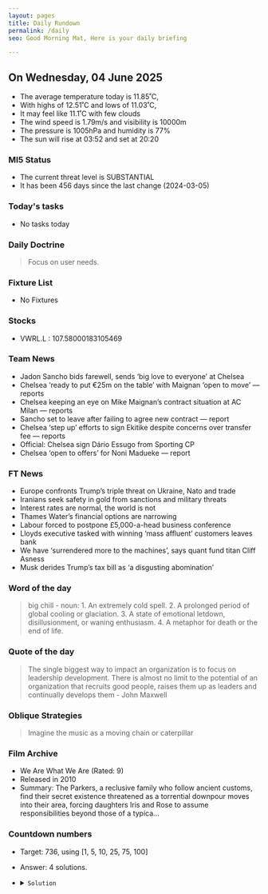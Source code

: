 ```yaml
---
layout: pages
title: Daily Rundown
permalink: /daily
seo: Good Morning Mat, Here is your daily briefing

---
```


<!-- weather_marker starts -->
## On Wednesday, 04 June 2025

- The average temperature today is 11.85˚C,
- With highs of 12.51˚C and lows of 11.03˚C,
- It may feel like 11.1˚C with few clouds
- The wind speed is 1.79m/s and visibility is 10000m
- The pressure is 1005hPa and humidity is 77%
- The sun will rise at 03:52 and set at 20:20

<!-- weather_marker ends -->

### MI5 Status
<!-- threat_marker starts -->
- The current threat level is <span class="highlighter">SUBSTANTIAL</span>
- It has been 456 days since the last change (2024-03-05)

<!-- threat_marker ends -->

### Today's tasks
<!-- task_marker starts -->
- No tasks today
<!-- task_marker ends -->

### Daily Doctrine
<!-- doctrine_marker starts -->
> Focus on user needs.
<!-- doctrine_marker ends -->

### Fixture List

<!-- fixture_marker starts -->
- No Fixtures
<!-- fixture_marker ends -->

### Stocks

<!-- stocks_marker starts -->

- VWRL.L : 107.58000183105469 

<!-- stocks_marker ends -->

### Team News
<!-- news_marker starts -->

- Jadon Sancho bids farewell, sends ‘big love to everyone’ at Chelsea
- Chelsea ‘ready to put €25m on the table’ with Maignan ‘open to move’ — reports
- Chelsea keeping an eye on Mike Maignan’s contract situation at AC Milan — reports
- Sancho set to leave after failing to agree new contract — report
- Chelsea ‘step up’ efforts to sign Ekitike despite concerns over transfer fee — reports
- Official: Chelsea sign Dário Essugo from Sporting CP
- Chelsea ‘open to offers’ for Noni Madueke — report

<!-- news_marker ends -->

### FT News

<!-- ftnews_marker starts -->

- Europe confronts Trump’s triple threat on Ukraine, Nato and trade
- Iranians seek safety in gold from sanctions and military threats
- Interest rates are normal, the world is not
- Thames Water’s financial options are narrowing
- Labour forced to postpone £5,000-a-head business conference
- Lloyds executive tasked with winning ‘mass affluent’ customers leaves bank
- We have ‘surrendered more to the machines’, says quant fund titan Cliff Asness
- Musk derides Trump’s tax bill as ‘a disgusting abomination’

<!-- ftnews_marker ends -->

### Word of the day

<!-- word_marker starts -->

 > big chill - noun: 1. An extremely cold spell. 2. A prolonged period of global cooling or glaciation. 3. A state of emotional letdown, disillusionment, or waning enthusiasm. 4. A metaphor for death or the end of life.

<!-- word_marker ends -->

### Quote of the day
<!-- quote_marker starts -->

> The single biggest way to impact an organization is to focus on leadership development. There is almost no limit to the potential of an organization that recruits good people, raises them up as leaders and continually develops them - John Maxwell

<!-- quote_marker ends -->

### Oblique Strategies
<!-- eno_marker starts -->
> Imagine the music as a moving chain or caterpillar

<!-- eno_marker ends -->

### Film Archive

<!-- film_marker starts -->
- We Are What We Are (Rated: 9)
- Released in 2010
- Summary: The Parkers, a reclusive family who follow ancient customs, find their secret existence threatened as a torrential downpour moves into their area, forcing daughters Iris and Rose to assume responsibilities beyond those of a typica...
<!-- film_marker ends -->

### Countdown numbers
<!-- game_marker starts -->

- Target: 736, using [1, 5, 10, 25, 75, 100]
- Answer: 4 solutions.

- <details><summary><code>Solution</code></summary>

  Solution: ( 100 - 25 ) x 10 + 1 - 75 / 5

   </details>

<!-- game_marker ends -->
